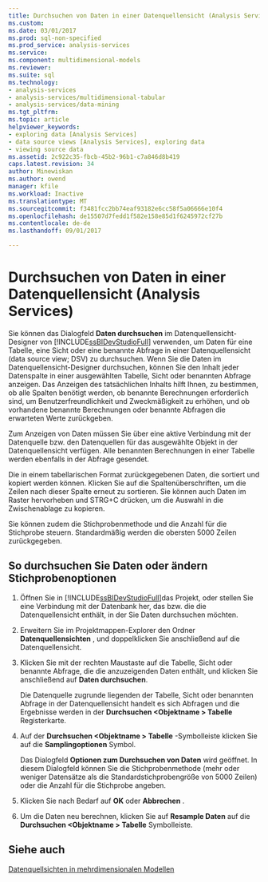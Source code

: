 ```yaml
---
title: Durchsuchen von Daten in einer Datenquellensicht (Analysis Services) | Microsoft Docs
ms.custom: 
ms.date: 03/01/2017
ms.prod: sql-non-specified
ms.prod_service: analysis-services
ms.service: 
ms.component: multidimensional-models
ms.reviewer: 
ms.suite: sql
ms.technology:
- analysis-services
- analysis-services/multidimensional-tabular
- analysis-services/data-mining
ms.tgt_pltfrm: 
ms.topic: article
helpviewer_keywords:
- exploring data [Analysis Services]
- data source views [Analysis Services], exploring data
- viewing source data
ms.assetid: 2c922c35-fbcb-45b2-96b1-c7a846d8b419
caps.latest.revision: 34
author: Minewiskan
ms.author: owend
manager: kfile
ms.workload: Inactive
ms.translationtype: MT
ms.sourcegitcommit: f3481fcc2bb74eaf93182e6cc58f5a06666e10f4
ms.openlocfilehash: de15507d7fedd1f582e158e85d1f6245972cf27b
ms.contentlocale: de-de
ms.lasthandoff: 09/01/2017

---
```

# <a name="explore-data-in-a-data-source-view-analysis-services"></a>Durchsuchen von Daten in einer Datenquellensicht (Analysis Services)
  Sie können das Dialogfeld **Daten durchsuchen** im Datenquellensicht-Designer von [!INCLUDE[ssBIDevStudioFull](../../includes/ssbidevstudiofull-md.md)] verwenden, um Daten für eine Tabelle, eine Sicht oder eine benannte Abfrage in einer Datenquellensicht (data source view; DSV) zu durchsuchen. Wenn Sie die Daten im Datenquellensicht-Designer durchsuchen, können Sie den Inhalt jeder Datenspalte in einer ausgewählten Tabelle, Sicht oder benannten Abfrage anzeigen. Das Anzeigen des tatsächlichen Inhalts hilft Ihnen, zu bestimmen, ob alle Spalten benötigt werden, ob benannte Berechnungen erforderlich sind, um Benutzerfreundlichkeit und Zweckmäßigkeit zu erhöhen, und ob vorhandene benannte Berechnungen oder benannte Abfragen die erwarteten Werte zurückgeben.  
  
 Zum Anzeigen von Daten müssen Sie über eine aktive Verbindung mit der Datenquelle bzw. den Datenquellen für das ausgewählte Objekt in der Datenquellensicht verfügen. Alle benannten Berechnungen in einer Tabelle werden ebenfalls in der Abfrage gesendet.  
  
 Die in einem tabellarischen Format zurückgegebenen Daten, die sortiert und kopiert werden können. Klicken Sie auf die Spaltenüberschriften, um die Zeilen nach dieser Spalte erneut zu sortieren. Sie können auch Daten im Raster hervorheben und STRG+C drücken, um die Auswahl in die Zwischenablage zu kopieren.  
  
 Sie können zudem die Stichprobenmethode und die Anzahl für die Stichprobe steuern. Standardmäßig werden die obersten 5000 Zeilen zurückgegeben.  
  
## <a name="to-browse-data-or-change-sampling-options"></a>So durchsuchen Sie Daten oder ändern Stichprobenoptionen  
  
1.  Öffnen Sie in [!INCLUDE[ssBIDevStudioFull](../../includes/ssbidevstudiofull-md.md)]das Projekt, oder stellen Sie eine Verbindung mit der Datenbank her, das bzw. die die Datenquellensicht enthält, in der Sie Daten durchsuchen möchten.  
  
2.  Erweitern Sie im Projektmappen-Explorer den Ordner **Datenquellensichten** , und doppelklicken Sie anschließend auf die Datenquellensicht.  
  
3.  Klicken Sie mit der rechten Maustaste auf die Tabelle, Sicht oder benannte Abfrage, die die anzuzeigenden Daten enthält, und klicken Sie anschließend auf **Daten durchsuchen**.  
  
     Die Datenquelle zugrunde liegenden der Tabelle, Sicht oder benannten Abfrage in der Datenquellensicht handelt es sich Abfragen und die Ergebnisse werden in der **Durchsuchen \<Objektname > Tabelle** Registerkarte.  
  
4.  Auf der **Durchsuchen \<Objektname > Tabelle** -Symbolleiste klicken Sie auf die **Samplingoptionen** Symbol.  
  
     Das Dialogfeld **Optionen zum Durchsuchen von Daten** wird geöffnet. In diesem Dialogfeld können Sie die Stichprobenmethode (mehr oder weniger Datensätze als die Standardstichprobengröße von 5000 Zeilen) oder die Anzahl für die Stichprobe angeben.  
  
5.  Klicken Sie nach Bedarf auf **OK** oder **Abbrechen** .  
  
6.  Um die Daten neu berechnen, klicken Sie auf **Resample Daten** auf die **Durchsuchen \<Objektname > Tabelle** Symbolleiste.  
  
## <a name="see-also"></a>Siehe auch  
 [Datenquellsichten in mehrdimensionalen Modellen](../../analysis-services/multidimensional-models/data-source-views-in-multidimensional-models.md)  
  
  

